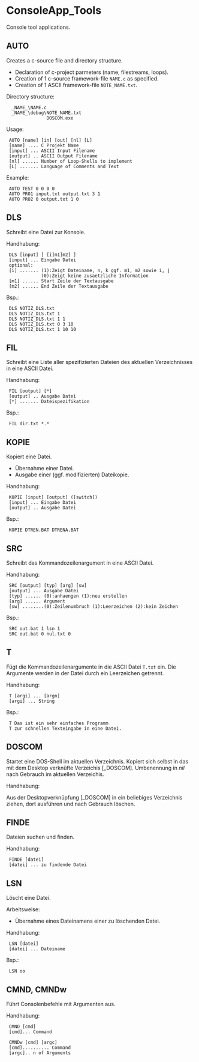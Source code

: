 # ConsoleApp_Tools
Console tool applications.

## AUTO

Creates a c-source file and directory structure.

- Declaration of c-project parmeters (name, filestreams, loops).
- Creation of 1 c-source framework-file `NAME.c` as specified.
- Creation of 1 ASCII framework-file `NOTE_NAME.txt`.

Directory structure:

      _NAME_\NAME.c
      _NAME_\debug\NOTE_NAME.txt	  
                   DOSCOM.exe
Usage:

     AUTO [name] [in] [out] [nl] [L]
     [name] .... C Projekt Name 
     [input] ... ASCII Input Filename
     [output] .. ASCII Output Filename
     [nl] ...... Number of Loop-Shells to implement
     [L] ....... Language of Comments and Text

Example: 

     AUTO TEST 0 0 0 0
     AUTO PRO1 input.txt output.txt 3 1
     AUTO PRO2 0 output.txt 1 0

## DLS

Schreibt eine Datei zur Konsole.
  
Handhabung:

     DLS [input] [ [i]m1]m2] ]
     [input] ... Eingabe Datei
     optional:
     [i] ....... (1):Zeigt Dateiname, n, k ggf. m1, m2 sowie i, j 
                 (0):Zeigt keine zusaetzliche Information
     [m1] ...... Start Zeile der Textausgabe
     [m2] ...... End Zeile der Textausgabe

Bsp.: 

     DLS NOTIZ_DLS.txt
     DLS NOTIZ_DLS.txt 1
     DLS NOTIZ_DLS.txt 1 1
     DLS NOTIZ_DLS.txt 0 3 10
     DLS NOTIZ_DLS.txt 1 10 10

## FIL

Schreibt eine Liste aller spezifizierten Dateien des aktuellen Verzeichnisses in eine ASCII Datei.
  
Handhabung:

     FIL [output] [*] 
     [output] .. Ausgabe Datei 
     [*] ....... Dateispezifikation

Bsp.:

     FIL dir.txt *.*

## KOPIE

Kopiert eine Datei.

- Übernahme einer Datei. 
- Ausgabe einer (ggf. modifizierten) Dateikopie.

Handhabung:

     KOPIE [input] [output] ([switch]) 
     [input] ... Eingabe Datei 
     [output] .. Ausgabe Datei 

Bsp.: 	

     KOPIE DTREN.BAT DTRENA.BAT 
     
## SRC

Schreibt das Kommandozeilenargument in eine ASCII Datei.
  
Handhabung:

     SRC [output] [typ] [arg] [sw]
     [output] ... Ausgabe Datei
     [typ] ...... (0):anhaengen (1):neu erstellen
     [arg] ...... Argument
     [sw] ........(0):Zeilenumbruch (1):Leerzeichen (2):kein Zeichen

Bsp.: 

     SRC out.bat 1 lsn 1
     SRC out.bat 0 nul.txt 0

## T

Fügt die Kommandozeilenargumente in die ASCII Datei `T.txt` ein. 
Die Argumente werden in der Datei durch ein Leerzeichen getrennt.
  
Handhabung:

     T [argi] ... [argn]
     [argi] ... String

Bsp.:

     T Das ist ein sehr einfaches Programm
     T zur schnellen Texteingabe in eine Datei.

## DOSCOM

Startet eine DOS-Shell im aktuellen Verzeichnis.
Kopiert sich selbst in das mit dem Desktop verknüfte Verzeichis [_DOSCOM].
Umbenennung in *nil* nach Gebrauch im aktuellen Verzeichis.

Handhabung:

Aus der Desktopverknüpfung [_DOSCOM] in ein beliebiges Verzeichnis ziehen, 
dort ausführen und nach Gebrauch löschen.

## FINDE

Dateien suchen und finden.

Handhabung: 
    
     FINDE [datei]
     [datei] ... zu findende Datei

## LSN

Löscht eine Datei. 

Arbeitsweise:

- Übernahme eines Dateinamens einer zu löschenden Datei.  

Handhabung:

     LSN [datei] 
     [datei] ... Dateiname 

Bsp.:

     LSN oo

## CMND, CMNDw

Führt Consolenbefehle mit Argumenten aus.

Handhabung: 

     CMND [cmd]
     [cmd]... Command

     CMNDw [cmd] [argc]
     [cmd].......... Command
     [argc].. n of Arguments


